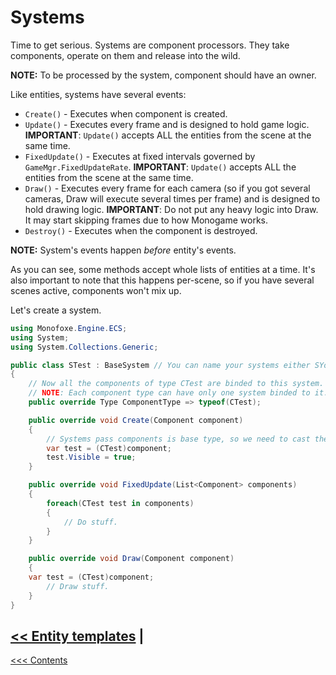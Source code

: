 # Systems

Time to get serious. Systems are component processors. They take components, operate on them and release into the wild. 

**NOTE:** To be processed by the system, component should have an owner.

Like entities, systems have several events:

- `Create()` - Executes when component is created.
- `Update()` - Executes every frame and is designed to hold game logic. **IMPORTANT**: `Update()` accepts ALL the entities from the scene at the same time. 
- `FixedUpdate()` - Executes at fixed intervals governed by `GameMgr.FixedUpdateRate`. **IMPORTANT**: `Update()` accepts ALL the entities from the scene at the same time.
- `Draw()` - Executes every frame for each camera (so if you got several cameras, Draw will execute several times per frame) and is designed to hold drawing logic. **IMPORTANT**: Do not put any heavy logic into Draw. It may start skipping frames due to how Monogame works. 
- `Destroy()` - Executes when the component is destroyed.

**NOTE:** System's events happen *before* entity's events.

As you can see, some methods accept whole lists of entities at a time. It's also important to note that this happens per-scene, so if you have several scenes active, components won't mix up.

Let's create a system.

```C#
using Monofoxe.Engine.ECS;
using System;
using System.Collections.Generic;

public class STest : BaseSystem // You can name your systems either SYourName or YourNameSystem.
{
	// Now all the components of type CTest are binded to this system.
	// NOTE: Each component type can have only one system binded to it.
	public override Type ComponentType => typeof(CTest);

	public override void Create(Component component)
	{
		// Systems pass components is base type, so we need to cast them back.
		var test = (CTest)component;
		test.Visible = true;
	}

	public override void FixedUpdate(List<Component> components)
	{
		foreach(CTest test in components)
		{
			// Do stuff.
		}
	}

	public override void Draw(Component component)
	{
    var test = (CTest)component;
		// Draw stuff.
	}
}
```



## [<< Entity templates](EntityTemplates.md) | 

[<<< Contents](../Contents.md)

